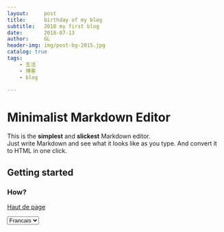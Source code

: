 ```yaml
---
layout:     post
title:      birthday of my blog
subtitle:   2018 my first blog 
date:       2018-07-13
author:     GL
header-img: img/post-bg-2015.jpg
catalog: true
tags:
    - 生活
    - 博客
    - blog

---
```




# Minimalist Markdown Editor

This is the **simplest** and **slickest** Markdown editor.  
Just write Markdown and see what it looks like as you type. And convert it to HTML in one click.

## Getting started

### How?


[Haut de page](#top "Top") 

<select name="forma" onchange="location = this.value;">
<option value="https://www.w3schools.com/jsref/event_onchange.asp">Francais</option>
<option value="https://github.com/showdownjs/showdown/issues/337">English</option>
<option value="https://github.com/BlackrockDigital/startbootstrap-clean-blog-jekyll">中文</option>
</select>




